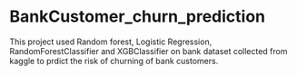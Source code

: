 # BankCustomer_churn_prediction
This project used Random forest, Logistic Regression, RandomForestClassifier and XGBClassifier on bank dataset collected from kaggle to prdict the risk of churning of bank customers.
